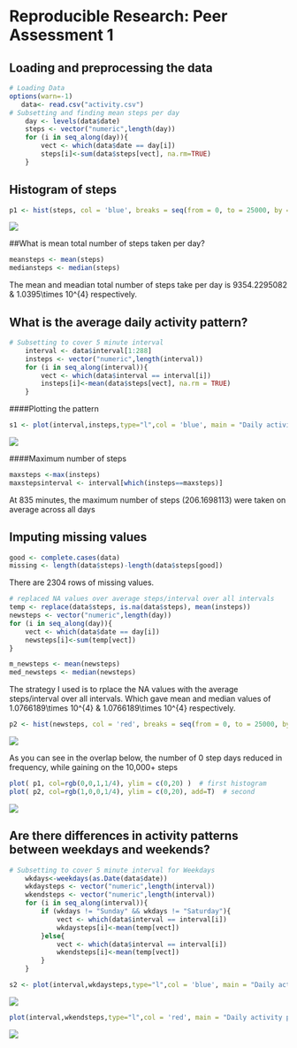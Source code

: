 # Reproducible Research: Peer Assessment 1


## Loading and preprocessing the data

```r
# Loading Data
options(warn=-1)
   data<- read.csv("activity.csv")
# Subsetting and finding mean steps per day
    day <- levels(data$date)
    steps <- vector("numeric",length(day))
    for (i in seq_along(day)){
        vect <- which(data$date == day[i])
        steps[i]<-sum(data$steps[vect], na.rm=TRUE)
    }
```
## Histogram of steps 

```r
p1 <- hist(steps, col = 'blue', breaks = seq(from = 0, to = 25000, by = 1000), main = 'Histogram Overlap ', xlab = 'Steps')
```

![](PA1_template_files/figure-html/unnamed-chunk-2-1.png) 

##What is mean total number of steps taken per day?

```r
meansteps <- mean(steps)
mediansteps <- median(steps)
```
The mean and meadian total number of steps take per day is 9354.2295082 & 1.0395\times 10^{4} respectively.

## What is the average daily activity pattern?

```r
# Subsetting to cover 5 minute interval
    interval <- data$interval[1:288]
    insteps <- vector("numeric",length(interval))
    for (i in seq_along(interval)){
        vect <- which(data$interval == interval[i])
        insteps[i]<-mean(data$steps[vect], na.rm = TRUE)
    }
```
####Plotting the pattern


```r
s1 <- plot(interval,insteps,type="l",col = 'blue', main = "Daily activity pattern", xlab = "time (min)", ylab = "Average steps" )
```

![](PA1_template_files/figure-html/unnamed-chunk-5-1.png) 

####Maximum number of steps


```r
maxsteps <-max(insteps)
maxstepsinterval <- interval[which(insteps==maxsteps)]
```

At 835  minutes, the maximum number of steps (206.1698113) were taken on average across all days

## Imputing missing values

```r
good <- complete.cases(data)
missing <- length(data$steps)-length(data$steps[good])
```

There are 2304 rows of missing values.


```r
# replaced NA values over average steps/interval over all intervals
temp <- replace(data$steps, is.na(data$steps), mean(insteps))
newsteps <- vector("numeric",length(day))
for (i in seq_along(day)){
    vect <- which(data$date == day[i])
    newsteps[i]<-sum(temp[vect])
}

m_newsteps <- mean(newsteps)
med_newsteps <- median(newsteps)
```

The strategy I used is to rplace the NA values with the average steps/interval over all intervals. Which gave mean and median values of 1.0766189\times 10^{4} & 1.0766189\times 10^{4} respectively.


```r
p2 <- hist(newsteps, col = 'red', breaks = seq(from = 0, to = 25000, by = 1000), main = 'Histogram after replacing NA', xlab = 'Steps')
```

![](PA1_template_files/figure-html/unnamed-chunk-9-1.png) 

As you can see in the overlap below, the number of 0 step days reduced in frequency, while gaining on the 10,000+ steps

```r
plot( p1, col=rgb(0,0,1,1/4), ylim = c(0,20) )  # first histogram
plot( p2, col=rgb(1,0,0,1/4), ylim = c(0,20), add=T)  # second
```

![](PA1_template_files/figure-html/unnamed-chunk-10-1.png) 

## Are there differences in activity patterns between weekdays and weekends?


```r
# Subsetting to cover 5 minute interval for Weekdays
    wkdays<-weekdays(as.Date(data$date))
    wkdaysteps <- vector("numeric",length(interval))
    wkendsteps <- vector("numeric",length(interval))
    for (i in seq_along(interval)){
        if (wkdays != "Sunday" && wkdays != "Saturday"){
            vect <- which(data$interval == interval[i])
            wkdaysteps[i]<-mean(temp[vect])
        }else{
            vect <- which(data$interval == interval[i])
            wkendsteps[i]<-mean(temp[vect])    
        }
    }
```


```r
s2 <- plot(interval,wkdaysteps,type="l",col = 'blue', main = "Daily activity pattern Weekdays", xlab = "time (min)", ylab = "Average steps" )
```

![](PA1_template_files/figure-html/unnamed-chunk-12-1.png) 

```r
plot(interval,wkendsteps,type="l",col = 'red', main = "Daily activity pattern Weekends", xlab = "time (min)", ylab = "Average steps")
```

![](PA1_template_files/figure-html/unnamed-chunk-12-2.png) 

